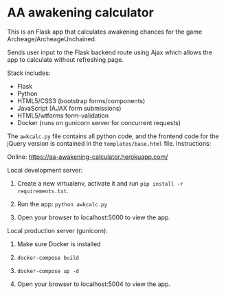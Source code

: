 # AA awakening calculator

This is an Flask app that calculates awakening chances for the game Archeage/ArcheageUnchained.

Sends user input to the Flask backend route using Ajax which allows the app to calculate without refreshing page.

Stack includes:
* Flask
* Python
* HTML5/CSS3 (bootstrap forms/components)
* JavaScript (AJAX form submissions)
* HTML5/wtforms form-validation
* Docker (runs on gunicorn server for concurrent requests)


The `awkcalc.py` file contains all python code, and the frontend code for the jQuery version is contained in the `templates/base.html` file.
Instructions:

Online: https://aa-awakening-calculator.herokuapp.com/

Local development server:

1. Create a new virtualenv, activate it and run `pip install -r requirements.txt`.

2. Run the app: `python awkcalc.py`

3. Open your browser to localhost:5000 to view the app.

Local production server (gunicorn):

1. Make sure Docker is installed

2. `docker-compose build`

3. `docker-compose up -d`

4. Open your browser to localhost:5004 to view the app.
